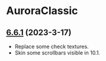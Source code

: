 # AuroraClassic

## [6.6.1](https://github.com/siweia/AuroraClassic/tree/6.6.1) (2023-3-17)

- Replace some check textures.
- Skin some scrollbars visible in 10.1.